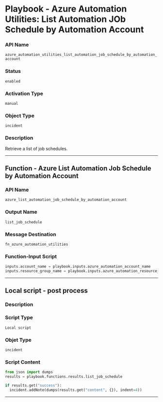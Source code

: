 <!--
    DO NOT MANUALLY EDIT THIS FILE
    THIS FILE IS AUTOMATICALLY GENERATED WITH resilient-sdk codegen
    Generated with resilient-sdk v49.1.51
-->

# Playbook - Azure Automation Utilities: List Automation JOb Schedule by Automation Account

### API Name
`azure_automation_utilities_list_automation_job_schedule_by_automation_account`

### Status
`enabled`

### Activation Type
`manual`

### Object Type
`incident`

### Description
Retrieve a list of job schedules.


---
## Function - Azure List Automation Job Schedule by Automation Account

### API Name
`azure_list_automation_job_schedule_by_automation_account`

### Output Name
`list_job_schedule`

### Message Destination
`fn_azure_automation_utilities`

### Function-Input Script
```python
inputs.account_name = playbook.inputs.azure_automation_account_name
inputs.resource_group_name = playbook.inputs.azure_automation_resource_group_name
```

---

## Local script - post process

### Description


### Script Type
`Local script`

### Objet Type
`incident`

### Script Content
```python
from json import dumps
results = playbook.functions.results.list_job_schedule

if results.get("success"):
  incident.addNote(dumps(results.get("content", {}), indent=4))
```

---
